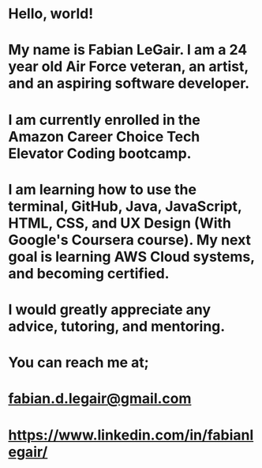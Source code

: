 # Hello, world!
# My name is Fabian LeGair. I am a 24 year old Air Force veteran, an artist, and an aspiring software developer.

# I am currently enrolled in the Amazon Career Choice Tech Elevator Coding bootcamp.

# I am learning how to use the terminal, GitHub, Java, JavaScript, HTML, CSS, and UX Design (With Google's Coursera course). My next goal is learning AWS Cloud systems, and becoming certified.

# I would greatly appreciate any advice, tutoring, and mentoring.

# You can reach me at;
# fabian.d.legair@gmail.com
# https://www.linkedin.com/in/fabianlegair/
 